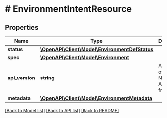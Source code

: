 # # EnvironmentIntentResource

## Properties

Name | Type | Description | Notes
------------ | ------------- | ------------- | -------------
**status** | [**\OpenAPI\Client\Model\EnvironmentDefStatus**](EnvironmentDefStatus.md) |  | [optional]
**spec** | [**\OpenAPI\Client\Model\Environment**](Environment.md) |  | [optional]
**api_version** | **string** | API Version of the Nutanix v3 API framework. | [optional] [default to '3.1.0']
**metadata** | [**\OpenAPI\Client\Model\EnvironmentMetadata**](EnvironmentMetadata.md) |  |

[[Back to Model list]](../../README.md#models) [[Back to API list]](../../README.md#endpoints) [[Back to README]](../../README.md)
